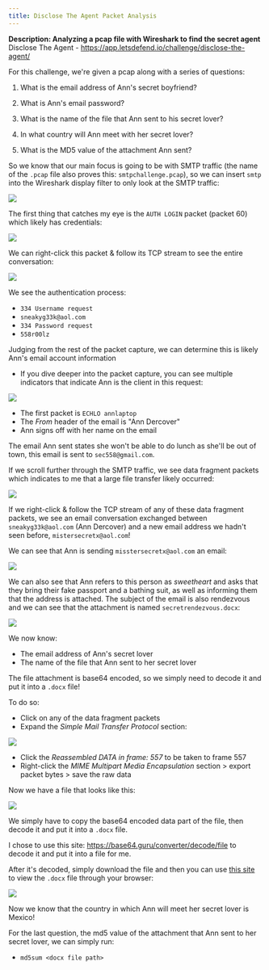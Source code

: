 ```yaml
---
title: Disclose The Agent Packet Analysis
---
```


**Description: Analyzing a pcap file with Wireshark to find the secret agent**
Disclose The Agent - https://app.letsdefend.io/challenge/disclose-the-agent/

For this challenge, we're given a pcap along with a series of questions:

1. What is the email address of Ann's secret boyfriend?

2. What is Ann's email password?

3. What is the name of the file that Ann sent to his secret lover?

4. In what country will Ann meet with her secret lover?

5. What is the MD5 value of the attachment Ann sent?

So we know that our main focus is going to be with SMTP traffic (the name of the `.pcap` file also proves this: `smtpchallenge.pcap`), so we can insert `smtp` into the Wireshark display filter to only look at the SMTP traffic:

![](https://i.imgur.com/mV9xrcP.png)

The first thing that catches my eye is the `AUTH LOGIN` packet (packet 60) which likely has credentials:

![](https://i.imgur.com/j0TlNpy.png)

We can right-click this packet & follow its TCP stream to see the entire conversation:

![](https://i.imgur.com/NhiZiNj.png)

We see the authentication process:

* `334 Username request`
* `sneakyg33k@aol.com`
* `334 Password request`
* `558r00lz`

Judging from the rest of the packet capture, we can determine this is likely Ann's email account information

* If you dive deeper into the packet capture, you can see multiple indicators that indicate Ann is the client in this request:

![](https://i.imgur.com/DnB0k66.png)

* The first packet is `ECHLO annlaptop`
* The *From* header of the email is "Ann Dercover"
* Ann signs off with her name on the email

The email Ann sent states she won't be able to do lunch as she'll be out of town, this email is sent to `sec558@gmail.com`.

If we scroll further through the SMTP traffic, we see data fragment packets which indicates to me that a large file transfer likely occurred:

![](https://i.imgur.com/L4fVZsU.png)

If we right-click & follow the TCP stream of any of these data fragment packets, we see an email conversation exchanged between `sneakyg33k@aol.com` (Ann Dercover) and a new email address we hadn't seen before, `mistersecretx@aol.com`!

We can see that Ann is sending `misstersecretx@aol.com` an email:

![](https://i.imgur.com/ejGCIhU.png)

We can also see that Ann refers to this person as *sweetheart* and asks that they bring their fake passport and a bathing suit, as well as informing them that the address is attached. The subject of the email is also rendezvous and we can see that the attachment is named `secretrendezvous.docx`:

![](https://i.imgur.com/5g1Xy7o.png)

We now know:

* The email address of Ann's secret lover
* The name of the file that Ann sent to her secret lover

The file attachment is base64 encoded, so we simply need to decode it and put it into a `.docx` file!

To do so:

* Click on any of the data fragment packets
* Expand the *Simple Mail Transfer Protocol* section:

![](https://i.imgur.com/NShMP86.png)

* Click the *Reassembled DATA in frame: 557* to be taken to frame 557
* Right-click the *MIME Multipart Media Encapsulation* section > export packet bytes > save the raw data

Now we have a file that looks like this:

![](https://i.imgur.com/uVTrAuq.png)

We simply have to copy the base64 encoded data part of the file, then decode it and put it into a `.docx` file. 

I chose to use this site: https://base64.guru/converter/decode/file to decode it and put it into a file for me.

After it's decoded, simply download the file and then you can use [this site](https://products.groupdocs.app/viewer/total) to view the `.docx` file through your browser:

![](https://i.imgur.com/9kZL6ly.png)

Now we know that the country in which Ann will meet her secret lover is Mexico!

For the last question, the md5 value of the attachment that Ann sent to her secret lover, we can simply run:

* `md5sum <docx file path>`

